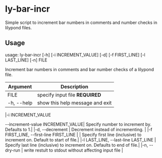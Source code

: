 # ly-bar-incr
Simple script to increment bar numbers in comments and number checks in lilypond files.

## Usage
usage: ly-bar-incr [-h] [-i INCREMENT_VALUE] [-d] [-f FIRST_LINE]
                   [-l LAST_LINE] [-n]
                   FILE

Increment bar numbers in comments and bar number checks of a lilypond file.

| Argument | Description |
|----------|-------------|
| FILE     | specify input file __REQUIRED__|
|-h, --help | show this help message and exit |

|-i INCREMENT_VALUE

 --increment-value INCREMENT_VALUE| Specify number to increment by. Defaults to 1.|
|-d, --decrement | Decrement instead of incrementing. |
|-f FIRST_LINE, --first-line FIRST_LINE | | Specify first line (inclusive) to increment on. Default to start of file.|
|-l LAST_LINE, --last-line LAST_LINE | Specify last line (inclusive) to increment on. Defaults to end of file.|
|-n, --dry-run | write restult to stdout without affecting input file |
